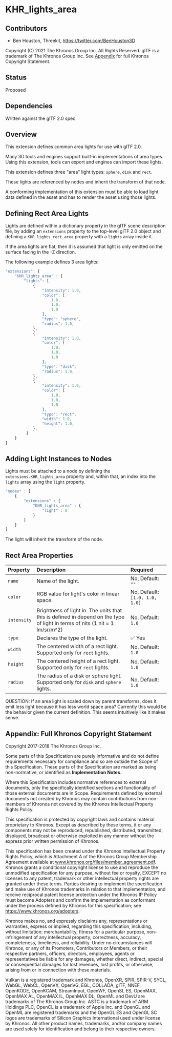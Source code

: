 # KHR\_lights\_area

## Contributors

* Ben Houston, Threekit, <https://twitter.com/BenHouston3D>

Copyright (C) 2021 The Khronos Group Inc. All Rights Reserved. glTF is a trademark of The Khronos Group Inc.
See [Appendix](#appendix-full-khronos-copyright-statement) for full Khronos Copyright Statement.

## Status

Proposed

## Dependencies

Written against the glTF 2.0 spec.

## Overview

This extension defines common area lights for use with glTF 2.0.

Many 3D tools and engines support built-in implementations of area types. Using this extension, tools can export and engines can import these lights.

This extension defines three "area" light types: `sphere`, `disk` and `rect`.

These lights are referenced by nodes and inherit the transform of that node.

A conforming implementation of this extension must be able to load light data defined in the asset and has to render the asset using those lights.

## Defining Rect Area Lights

Lights are defined within a dictionary property in the glTF scene description file, by adding an `extensions` property to the top-level glTF 2.0 object and defining a `KHR_lights_rect_area` property with a `lights` array inside it.

If the area lights are flat, then it is assumed that light is only emitted on the surface facing in the -Z direction.

The following example defines 3 area lights:

```javascript
"extensions": {
    "KHR_lights_area" : {
        "lights": [
            {
                "intensity": 1.0,
                "color": [
                    1.0,
                    1.0,
                    1.0
                ],
                "type": "sphere",
                "radius": 1.0,
            },
            {
                "intensity": 1.0,
                "color": [
                    1.0,
                    1.0,
                    1.0
                ],
                "type": "disk",
                "radius": 1.0,
            },
            {
                "intensity": 1.0,
                "color": [
                    1.0,
                    1.0,
                    1.0
                ],
                "type": "rect",
                "width": 1.0,
                "height": 1.0,
            },
         ]
    }
}
```

## Adding Light Instances to Nodes

Lights must be attached to a node by defining the `extensions.KHR_lights_area` property and, within that, an index into the `lights` array using the `light` property.

```javascript
"nodes" : [
    {
        "extensions" : {
            "KHR_lights_area" : {
                "light" : 0
            }
        }
    }
]
```

The light will inherit the transform of the node.

## Rect Area Properties

| Property | Description | Required |
|:-----------------------|:------------------------------------------| :--------------------------|
| `name` | Name of the light. | No, Default: `""` |
| `color` | RGB value for light's color in linear space. | No, Default: `[1.0, 1.0, 1.0]` |
| `intensity` | Brightness of light in. The units that this is defined in depend on the type of light in terms of nits (1 nit = 1 lm/sr/m^2) | No, Default: `1.0` |
| `type` | Declares the type of the light. | :white_check_mark: Yes |
| `width` | The centered width of a rect light. Supported only for `rect` lights. | No, Default: `1.0` |
| `height` | The centered height of a rect light. Supported only for `rect` lights. | No, Default: `1.0` |
| `radius` | The radius of a disk or sphere light. Supported only for `disk` and `sphere` lights. | No, Default: `1.0` |

QUESTION: If an area light is scaled down by parent transforms, does it emit less light because it has less world space area?  Currently this would be the behavior given the current definition.  This seems intuitively like it makes sense.

## Appendix: Full Khronos Copyright Statement

Copyright 2017-2018 The Khronos Group Inc.

Some parts of this Specification are purely informative and do not define requirements
necessary for compliance and so are outside the Scope of this Specification. These
parts of the Specification are marked as being non-normative, or identified as
**Implementation Notes**.

Where this Specification includes normative references to external documents, only the
specifically identified sections and functionality of those external documents are in
Scope. Requirements defined by external documents not created by Khronos may contain
contributions from non-members of Khronos not covered by the Khronos Intellectual
Property Rights Policy.

This specification is protected by copyright laws and contains material proprietary
to Khronos. Except as described by these terms, it or any components
may not be reproduced, republished, distributed, transmitted, displayed, broadcast
or otherwise exploited in any manner without the express prior written permission
of Khronos.

This specification has been created under the Khronos Intellectual Property Rights
Policy, which is Attachment A of the Khronos Group Membership Agreement available at
www.khronos.org/files/member_agreement.pdf. Khronos grants a conditional
copyright license to use and reproduce the unmodified specification for any purpose,
without fee or royalty, EXCEPT no licenses to any patent, trademark or other
intellectual property rights are granted under these terms. Parties desiring to
implement the specification and make use of Khronos trademarks in relation to that
implementation, and receive reciprocal patent license protection under the Khronos
IP Policy must become Adopters and confirm the implementation as conformant under
the process defined by Khronos for this specification;
see https://www.khronos.org/adopters.

Khronos makes no, and expressly disclaims any, representations or warranties,
express or implied, regarding this specification, including, without limitation:
merchantability, fitness for a particular purpose, non-infringement of any
intellectual property, correctness, accuracy, completeness, timeliness, and
reliability. Under no circumstances will Khronos, or any of its Promoters,
Contributors or Members, or their respective partners, officers, directors,
employees, agents or representatives be liable for any damages, whether direct,
indirect, special or consequential damages for lost revenues, lost profits, or
otherwise, arising from or in connection with these materials.

Vulkan is a registered trademark and Khronos, OpenXR, SPIR, SPIR-V, SYCL, WebGL,
WebCL, OpenVX, OpenVG, EGL, COLLADA, glTF, NNEF, OpenKODE, OpenKCAM, StreamInput,
OpenWF, OpenSL ES, OpenMAX, OpenMAX AL, OpenMAX IL, OpenMAX DL, OpenML and DevU are
trademarks of The Khronos Group Inc. ASTC is a trademark of ARM Holdings PLC,
OpenCL is a trademark of Apple Inc. and OpenGL and OpenML are registered trademarks
and the OpenGL ES and OpenGL SC logos are trademarks of Silicon Graphics
International used under license by Khronos. All other product names, trademarks,
and/or company names are used solely for identification and belong to their
respective owners.
